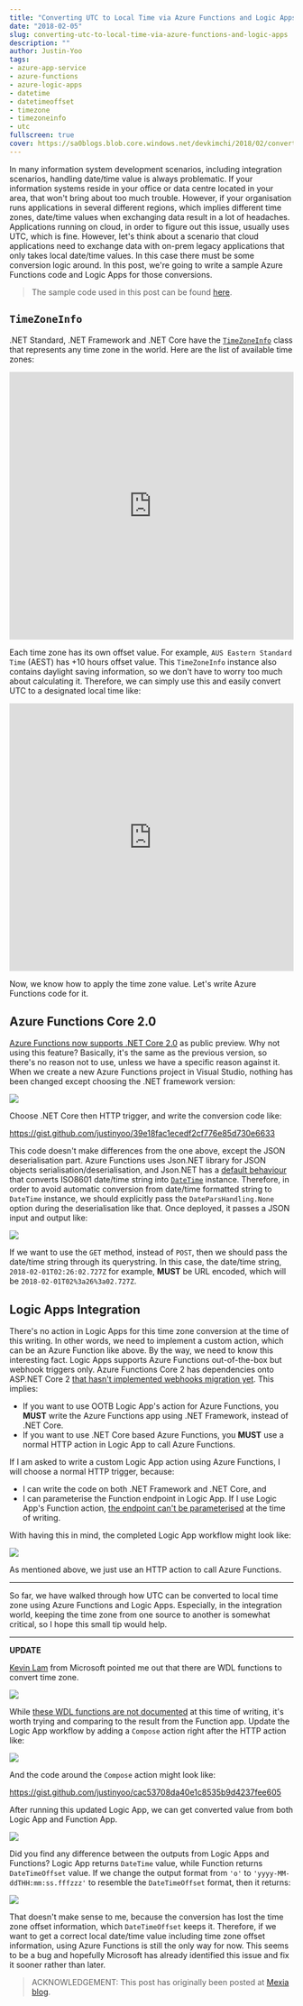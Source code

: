 ```yaml
---
title: "Converting UTC to Local Time via Azure Functions and Logic Apps"
date: "2018-02-05"
slug: converting-utc-to-local-time-via-azure-functions-and-logic-apps
description: ""
author: Justin-Yoo
tags:
- azure-app-service
- azure-functions
- azure-logic-apps
- datetime
- datetimeoffset
- timezone
- timezoneinfo
- utc
fullscreen: true
cover: https://sa0blogs.blob.core.windows.net/devkimchi/2018/02/converting-utc-to-local-time-via-azure-functions-and-logic-apps-00.png
---
```


In many information system development scenarios, including integration scenarios, handling date/time value is always problematic. If your information systems reside in your office or data centre located in your area, that won't bring about too much trouble. However, if your organisation runs applications in several different regions, which implies different time zones, date/time values when exchanging data result in a lot of headaches. Applications running on cloud, in order to figure out this issue, usually uses UTC, which is fine. However, let's think about a scenario that cloud applications need to exchange data with on-prem legacy applications that only takes local date/time values. In this case there must be some conversion logic around. In this post, we're going to write a sample Azure Functions code and Logic Apps for those conversions.

> The sample code used in this post can be found [here](https://github.com/devkimchi/Azure-Functions-TimeZone-Conversion-Sample).

## `TimeZoneInfo`

.NET Standard, .NET Framework and .NET Core have the [`TimeZoneInfo`](https://docs.microsoft.com/en-au/dotnet/api/system.timezoneinfo) class that represents any time zone in the world. Here are the list of available time zones:

<iframe width="100%" height="475" src="https://dotnetfiddle.net/Widget/cnMACe" frameborder="0"></iframe>

Each time zone has its own offset value. For example, `AUS Eastern Standard Time` (AEST) has +10 hours offset value. This `TimeZoneInfo` instance also contains daylight saving information, so we don't have to worry too much about calculating it. Therefore, we can simply use this and easily convert UTC to a designated local time like:

<iframe width="100%" height="475" src="https://dotnetfiddle.net/Widget/6QZaA7" frameborder="0"></iframe>

Now, we know how to apply the time zone value. Let's write Azure Functions code for it.

## Azure Functions Core 2.0

[Azure Functions now supports .NET Core 2.0](https://blogs.msdn.microsoft.com/webdev/2017/11/15/improvements-to-azure-functions-in-visual-studio/) as public preview. Why not using this feature? Basically, it's the same as the previous version, so there's no reason not to use, unless we have a specific reason against it. When we create a new Azure Functions project in Visual Studio, nothing has been changed except choosing the .NET framework version:

![](https://sa0blogs.blob.core.windows.net/devkimchi/2018/02/converting-utc-to-local-time-via-azure-functions-and-logic-apps-01.png)

Choose .NET Core then HTTP trigger, and write the conversion code like:

https://gist.github.com/justinyoo/39e18fac1ecedf2cf776e85d730e6633

This code doesn't make differences from the one above, except the JSON deserialisation part. Azure Functions uses Json.NET library for JSON objects serialisation/deserialisation, and Json.NET has a [default behaviour](https://github.com/JamesNK/Newtonsoft.Json/issues/862) that converts ISO8601 date/time string into [`DateTime`](https://docs.microsoft.com/en-au/dotnet/api/system.datetime) instance. Therefore, in order to avoid automatic conversion from date/time formatted string to `DateTime` instance, we should explicitly pass the `DateParsHandling.None` option during the deserialisation like that. Once deployed, it passes a JSON input and output like:

![](https://sa0blogs.blob.core.windows.net/devkimchi/2018/02/converting-utc-to-local-time-via-azure-functions-and-logic-apps-02.png)

If we want to use the `GET` method, instead of `POST`, then we should pass the date/time string through its querystring. In this case, the date/time string, `2018-02-01T02:26:02.727Z` for example, **MUST** be URL encoded, which will be `2018-02-01T02%3a26%3a02.727Z`.

## Logic Apps Integration

There's no action in Logic Apps for this time zone conversion at the time of this writing. In other words, we need to implement a custom action, which can be an Azure Function like above. By the way, we need to know this interesting fact. Logic Apps supports Azure Functions out-of-the-box but webhook triggers only. Azure Functions Core 2 has dependencies onto ASP.NET Core 2 [that hasn't implemented webhooks migration yet](https://twitter.com/codesapien/status/959883678011633664). This implies:

- If you want to use OOTB Logic App's action for Azure Functions, you **MUST** write the Azure Functions app using .NET Framework, instead of .NET Core.
- If you want to use .NET Core based Azure Functions, you **MUST** use a normal HTTP action in Logic App to call Azure Functions.

If I am asked to write a custom Logic App action using Azure Functions, I will choose a normal HTTP trigger, because:

- I can write the code on both .NET Framework and .NET Core, and
- I can parameterise the Function endpoint in Logic App. If I use Logic App's Function action, [the endpoint can't be parameterised](https://feedback.azure.com/forums/287593-logic-apps/suggestions/32849239-allow-calling-functions-and-nested-logic-apps-usin) at the time of writing.

With having this in mind, the completed Logic App workflow might look like:

![](https://sa0blogs.blob.core.windows.net/devkimchi/2018/02/converting-utc-to-local-time-via-azure-functions-and-logic-apps-03.png)

As mentioned above, we just use an HTTP action to call Azure Functions.

* * *

So far, we have walked through how UTC can be converted to local time zone using Azure Functions and Logic Apps. Especially, in the integration world, keeping the time zone from one source to another is somewhat critical, so I hope this small tip would help.

* * *

**UPDATE**

[Kevin Lam](https://twitter.com/kevinlam_msft) from Microsoft pointed me out that there are WDL functions to convert time zone.

![](https://sa0blogs.blob.core.windows.net/devkimchi/2018/02/converting-utc-to-local-time-via-azure-functions-and-logic-apps-04.png)

While [these WDL functions are not documented](https://docs.microsoft.com/en-us/azure/logic-apps/logic-apps-workflow-definition-language#date-functions) at this time of writing, it's worth trying and comparing to the result from the Function app. Update the Logic App workflow by adding a `Compose` action right after the HTTP action like:

![](https://sa0blogs.blob.core.windows.net/devkimchi/2018/02/converting-utc-to-local-time-via-azure-functions-and-logic-apps-05.png)

And the code around the `Compose` action might look like:

https://gist.github.com/justinyoo/cac53708da40e1c8535b9d4237fee605

After running this updated Logic App, we can get converted value from both Logic App and Function App.

![](https://sa0blogs.blob.core.windows.net/devkimchi/2018/02/converting-utc-to-local-time-via-azure-functions-and-logic-apps-06.png)

Did you find any difference between the outputs from Logic Apps and Functions? Logic App returns `DateTime` value, while Function returns `DateTimeOffset` value. If we change the output format from `'o'` to `'yyyy-MM-ddTHH:mm:ss.fffzzz'` to resemble the `DateTimeOffset` format, then it returns:

![](https://sa0blogs.blob.core.windows.net/devkimchi/2018/02/converting-utc-to-local-time-via-azure-functions-and-logic-apps-07.png)

That doesn't make sense to me, because the conversion has lost the time zone offset information, which `DateTimeOffset` keeps it. Therefore, if we want to get a correct local date/time value including time zone offset information, using Azure Functions is still the only way for now. This seems to be a bug and hopefully Microsoft has already identified this issue and fix it sooner rather than later.

> ACKNOWLEDGEMENT: This post has originally been posted at [Mexia blog](https://blog.mexia.com.au/converting-utc-to-local-time-via-azure-functions-and-logic-apps).
